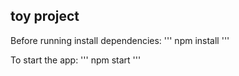 ## toy project


Before running install dependencies:
'''
npm install
'''

To start the app:
'''
npm start
'''